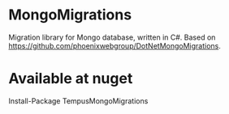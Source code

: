 # MongoMigrations
Migration library for Mongo database, written in C#. Based on https://github.com/phoenixwebgroup/DotNetMongoMigrations.

# Available at nuget
Install-Package TempusMongoMigrations
